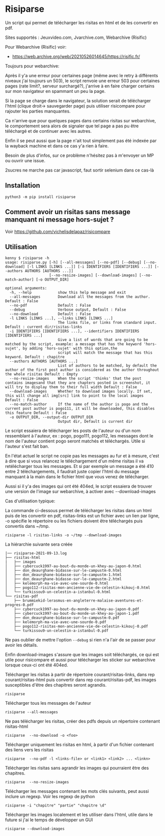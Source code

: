# Risiparse

Un script qui permet de télécharger les risitas en html et de les convertir en pdf.

Sites supportés : Jeuxvideo.com, Jvarchive.com, Webarchive (Risific)

Pour Webarchive (Risific) voir:

- https://web.archive.org/web/20210526014645/https://risific.fr/

Toujours pour webarchive:

Après il y'a une erreur pour certaines page (même avec le retry à différents niveaux j'ai toujours un 503),
le script renvoie une erreur 503 pour certaines pages (rate limit?, serveur surchargé?), j'arrive à 
en faire charger certains sur mon navigateur en spammant un peu la page.

Si la page se charge dans le navigateur, la solution serait de télécharger l'html (clique droit-> sauvegarder page)
puis utiliser risicompare pour rajouter les parties manquantes.

Ca n'arrive que pour quelques pages dans certains risitas sur webarchive, le comportement sera alors de
signaler que tel page a pas pu être téléchargé et de continuer avec les autres.

Enfin il se peut aussi que la page n'ait tout simplement pas été indexée par la wayback machine et dans ce
cas y'a rien à faire.

Besoin de plus d'infos, sur ce problème n'hésitez pas à m'envoyer un MP ou ouvrir une issue.

2sucres ne marche pas car javascript, faut sortir selenium dans ce cas-là

## Installation

```
python3 -m pip install risiparse
```

## Comment avoir un risitas sans message manquant ni message hors-sujet ?

Voir https://github.com/vichelisdelapaz/risicompare

## Utilisation

```
kenny $ risiparse -h
usage: risiparse.py [-h] [--all-messages] [--no-pdf] [--debug] [--no-download] [-l LINKS [LINKS ...]] [-i IDENTIFIERS [IDENTIFIERS ...]] [--authors AUTHORS [AUTHORS ...]]
                    [--no-resize-images] [--download-images] [--no-match-author] [-o OUTPUT_DIR]

optional arguments:
  -h, --help            show this help message and exit
  --all-messages        Download all the messages from the author. Default : False
  --no-pdf              Default : False
  --debug               Verbose output, Default : False
  --no-download         Default : False
  -l LINKS [LINKS ...], --links LINKS [LINKS ...]
                        The links file, or links from standard input. Default : current dir/risitas-links
  -i IDENTIFIERS [IDENTIFIERS ...], --identifiers IDENTIFIERS [IDENTIFIERS ...]
                        Give a list of words that are going to be matched by the script, example: a message that has the keyword 'hors-sujet', by adding 'hors-sujet' with this option,the
                        script will match the message that has this keyword. Default : chapitre
  --authors AUTHORS [AUTHORS ...]
                        List of authors to be matched, by default the author of the first post author is considered as the author throughout the whole risitas Default : Empty
  --no-resize-images    When the script 'thinks' that the post contains imagesand that they are chapters posted in screenshot, it will try to display them to their full width Default : False
  --download-images     Whether to download images locally. If set, this will change all img[src] link to point to the local images Default : False
  --no-match-author     If the name of the author is pogo and the current post author is pogo111, it will be downloaded, this disables this feature Default : False
  -o OUTPUT_DIR, --output-dir OUTPUT_DIR
                        Output dir, Default is current dir
```

Le script essaiera de télécharger les posts de l'auteur ou d'un nom ressemblant à l'auteur, ex : pogo, pogo111, pogo112, les messages dont le nom de l'auteur contient pogo seront matchés et téléchargés. Utile si l'auteur s'est fait ban.

En l'état actuel le script ne copie pas les messages au fur et à mesure, c'est à dire que si vous relancez le téléchargement d'un même risitas
il va retélécharger tous les messages.
Et si par exemple un message a été 410 entre 2 téléchargements, il faudrait juste copier l'html du message manquant à la main dans le
fichier html que vous venez de télécharger.

Aussi si il y'a des images qui ont été 404ed, le script essaiera de trouver une version de l'image
sur webarchive, à activer avec --download-images

Cas d'utilisation typique:

La commande ci-dessous permet de télécharger les risitas dans un html puis de les convertir en pdf,
risitas-links est un fichier avec un lien par ligne, -o spécifie le répertoire ou les fichiers doivent
être téléchargés puis convertis dans ~/tmp.

```
risiparse -l risitas-links -o ~/tmp --download-images
```

La hiérarchie suivante sera créée

```
|── risiparse-2021-09-13.log
├── risitas-html
|   ├── images
│   ├── cybercuck1997-au-bout-du-monde-un-khey-au-japon-0.html
│   ├── don_deaurghane-bidasse-sur-le-campustm-0.html
│   ├── don_deaurghane-bidasse-sur-le-campustm-1.html
│   ├── don_deaurghane-bidasse-sur-le-campustm-2.html
│   ├── kelemorph-ma-vie-avec-une-sourde-0.html
│   ├── pogo112-risitas-mon-ancienne-vie-de-celestin-kikouj-0.html
│   └── turkissou9-un-celestin-a-istanbul-0.html
└── risitas-pdf
    ├── brummiekid-lerasmus-en-angleterre-malaise-aventures-et-progres-0.pdf
    ├── cybercuck1997-au-bout-du-monde-un-khey-au-japon-0.pdf
    ├── cybercuck1997-au-bout-du-monde-un-khey-au-japon-1.pdf
    ├── don_deaurghane-bidasse-sur-le-campustm-0.pdf
    ├── kelemorph-ma-vie-avec-une-sourde-0.pdf
    ├── pogo112-risitas-mon-ancienne-vie-de-celestin-kikouj-0.pdf
    └── turkissou9-un-celestin-a-istanbul-0.pdf
```

Ne pas oublier de mettre l'option `--debug` si rien n'a l'air de se passer pour avoir les détails.

Enfin download-images s'assure que les images soit téléchargés, ce qui est utile pour risicompare et aussi
pour télécharger les sticker sur webarchive lorsque ceux-ci ont été 404ed.

Télécharger les risitas à partir de répertoire courant/risitas-links, dans rep courant/risitas-html puis convertir dans rep courant/risitas-pdf, les images susceptibles d'être des chapitres seront agrandis.

```
risiparse
```

Télécharger tous les messages de l'auteur

```
risiparse --all-messages
```

Ne pas télécharger les risitas, créer des pdfs depuis un répertoire contenant risitas-html

```
risiparse  --no-download -o <foo>
```

Télécharger uniquement les risitas en html, à partir d'un fichier contenant des liens vers les risitas

```
risiparse  --no-pdf -l <links-file> or <link1> <link2> ... <linkn>
```

Télécharger les risitas sans agrandir les images qui pourraient être des chapitres.

```
risiparse  --no-resize-images
```

Télécharger les messages contenant les mots clés suivants,
peut aussi inclure un regexp. Voir les regexp de python

```
risiparse -i "chapitre" "partie" "chapitre \d"
```

Télécharger les images localement et les utiliser dans l'html, utile dans le future
si j'ai le temps de développer un GUI

```
risiparse --download-images
```
